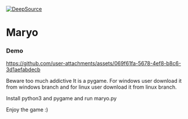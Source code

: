 [![DeepSource](https://static.deepsource.io/deepsource-badge-light.svg)](https://deepsource.io/gh/yashkim24/StackOverflow-assistant-bot/?ref=repository-badge)
# Maryo

### Demo
https://github.com/user-attachments/assets/069f61fa-5678-4ef8-b8c6-3d1aefabdecb

Beware too much addictive
It is a pygame. For windows user download it from windows branch and for linux user download it from linux branch.

Install python3 and pygame and run maryo.py

Enjoy the game :)




